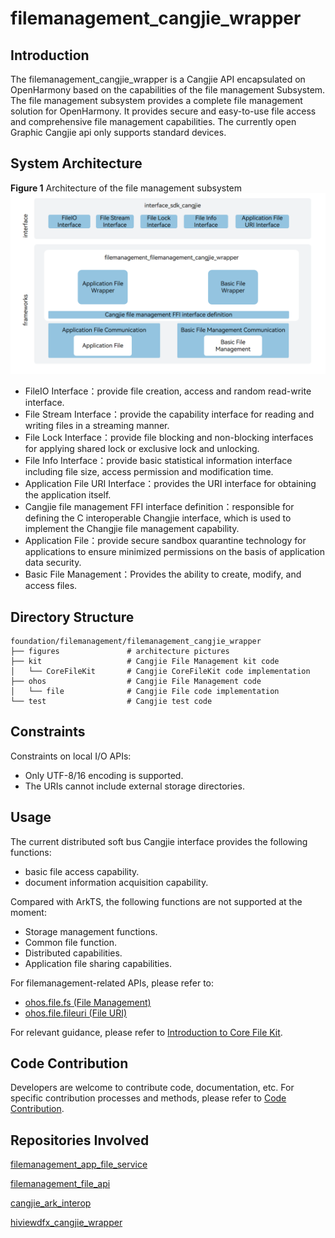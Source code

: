 # filemanagement_cangjie_wrapper

## Introduction

The filemanagement_cangjie_wrapper is a Cangjie API encapsulated on OpenHarmony based on the capabilities of the file management Subsystem. The file management subsystem provides a complete file management solution for OpenHarmony. It provides secure and easy-to-use file access and comprehensive file management capabilities. The currently open Graphic Cangjie api only supports standard devices.

## System Architecture

**Figure 1** Architecture of the file management subsystem
![filemanagement_cangjie_wrapper architecture](figures/filemanagement_cangjie_wrapper_architecture_en.png)

- FileIO Interface：provide file creation, access and random read-write interface.
- File Stream Interface：provide the capability interface for reading and writing files in a streaming manner.
- File Lock Interface：provide file blocking and non-blocking interfaces for applying shared lock or exclusive lock and unlocking.
- File Info Interface：provide basic statistical information interface including file size, access permission and modification time.
- Application File URI Interface：provides the URI interface for obtaining the application itself.
- Cangjie file management FFI interface definition：responsible for defining the C interoperable Changjie interface, which is used to implement the Changjie file management capability.
- Application File：provide secure sandbox quarantine technology for applications to ensure minimized permissions on the basis of application data security.
- Basic File Management：Provides the ability to create, modify, and access files.

## Directory Structure

```
foundation/filemanagement/filemanagement_cangjie_wrapper
├── figures               # architecture pictures
├── kit                   # Cangjie File Management kit code
│   └── CoreFileKit       # Cangjie CoreFileKit code implementation
├── ohos                  # Cangjie File Management code
│   └── file              # Cangjie File code implementation
└── test                  # Cangjie test code
```

## Constraints

Constraints on local I/O APIs:

-   Only UTF-8/16 encoding is supported.
-   The URIs cannot include external storage directories.

## Usage

The current distributed soft bus Cangjie interface provides the following functions:

- basic file access capability.
- document information acquisition capability.

Compared with ArkTS, the following functions are not supported at the moment:

- Storage management functions.
- Common file function.
- Distributed capabilities.
- Application file sharing capabilities.

For filemanagement-related APIs, please refer to:

-   [ohos.file.fs (File Management)](https://gitcode.com/openharmony-sig/arkcompiler_cangjie_ark_interop/blob/master/doc/API_Reference/source_en/apis/CoreFileKit/cj-apis-file_fs.md)
-   [ohos.file.fileuri (File URI)](https://gitcode.com/openharmony-sig/arkcompiler_cangjie_ark_interop/blob/master/doc/API_Reference/source_en/apis/CoreFileKit/cj-apis-file_fileuri.md)

For relevant guidance, please refer to [Introduction to Core File Kit](https://gitcode.com/openharmony-sig/arkcompiler_cangjie_ark_interop/blob/master/doc/Dev_Guide/source_en/file-management/cj-core-file-kit-intro.md).

## Code Contribution

Developers are welcome to contribute code, documentation, etc. For specific contribution processes and methods, please refer to [Code Contribution](https://gitcode.com/openharmony/docs/blob/master/en/contribute/code-contribution.md).

## Repositories Involved

[filemanagement_app_file_service](https://gitee.com/openharmony/filemanagement_app_file_service)

[filemanagement_file_api](https://gitee.com/openharmony/filemanagement_file_api)

[cangjie_ark_interop](https://gitcode.com/openharmony-sig/arkcompiler_cangjie_ark_interop/blob/master/README.md)

[hiviewdfx_cangjie_wrapper](https://gitcode.com/openharmony-sig/hiviewdfx_hiviewdfx_cangjie_wrapper/blob/master/README.md)
